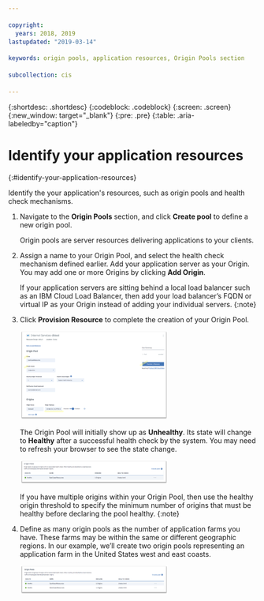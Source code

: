 ```yaml
---

copyright:
  years: 2018, 2019
lastupdated: "2019-03-14"

keywords: origin pools, application resources, Origin Pools section

subcollection: cis

---
```


{:shortdesc: .shortdesc}
{:codeblock: .codeblock}
{:screen: .screen}
{:new_window: target="_blank"}
{:pre: .pre}
{:table: .aria-labeledby="caption"}

# Identify your application resources
{:#identify-your-application-resources}

Identify the your application's resources, such as origin pools and health check mechanisms.
 
1. Navigate to the **Origin Pools** section, and click **Create pool** to define a new origin pool. 

   Origin pools are server resources delivering applications to your clients. 
   
2. Assign a name to your Origin Pool, and select the health check mechanism defined earlier. Add your application server as your Origin. You may add one or more Origins by clicking **Add Origin**. 

   If your application servers are sitting behind a local load balancer such as an IBM Cloud Load Balancer, then add your load balancer’s FQDN or virtual IP as your Origin instead of adding your individual servers. 
   {:note}
   
3. Click **Provision Resource** to complete the creation of your Origin Pool.  

   <img src="images/reliability8.png" alt="drawing" style="width: 300px;"/>
   
   The Origin Pool will initially show up as **Unhealthy**. Its state will change to **Healthy** after a successful health check by the system. You may need to refresh your browser to see the state change. 
   
   <img src="images/reliability9.png" alt="drawing" style="width: 300px;"/>
   
   If you have multiple origins within your Origin Pool, then use the healthy origin threshold to specify the minimum number of origins that must be healthy before declaring the pool healthy. 
   {:note}
   
4. Define as many origin pools as the number of application farms you have. These farms may be within the same or different
geographic regions. In our example, we’ll create two origin pools representing an application farm in the United States west and east coasts. 

   <img src="images/reliability10.png" alt="drawing" style="width: 300px;"/>
